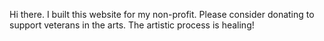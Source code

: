 Hi there. I built this website for my non-profit. Please consider donating to support veterans in the arts. The artistic process is healing!
